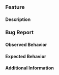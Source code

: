 ### Feature

#### Description

### Bug Report

#### Observed Behavior

#### Expected Behavior

#### Additional Information
